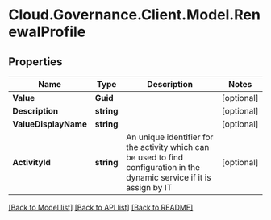 # Cloud.Governance.Client.Model.RenewalProfile
## Properties

Name | Type | Description | Notes
------------ | ------------- | ------------- | -------------
**Value** | **Guid** |  | [optional] 
**Description** | **string** |  | [optional] 
**ValueDisplayName** | **string** |  | [optional] 
**ActivityId** | **string** | An unique identifier for the activity which can be used to find configuration in the dynamic service if it is assign by IT | [optional] 

[[Back to Model list]](../README.md#documentation-for-models) [[Back to API list]](../README.md#documentation-for-api-endpoints) [[Back to README]](../README.md)

